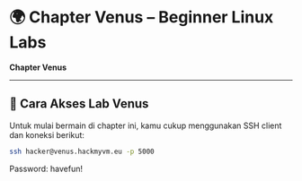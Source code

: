 # 🌍 Chapter Venus – Beginner Linux Labs

**Chapter Venus**

---

## 🔐 Cara Akses Lab Venus

Untuk mulai bermain di chapter ini, kamu cukup menggunakan SSH client dan koneksi berikut:

```bash
ssh hacker@venus.hackmyvm.eu -p 5000

```

Password: havefun!
